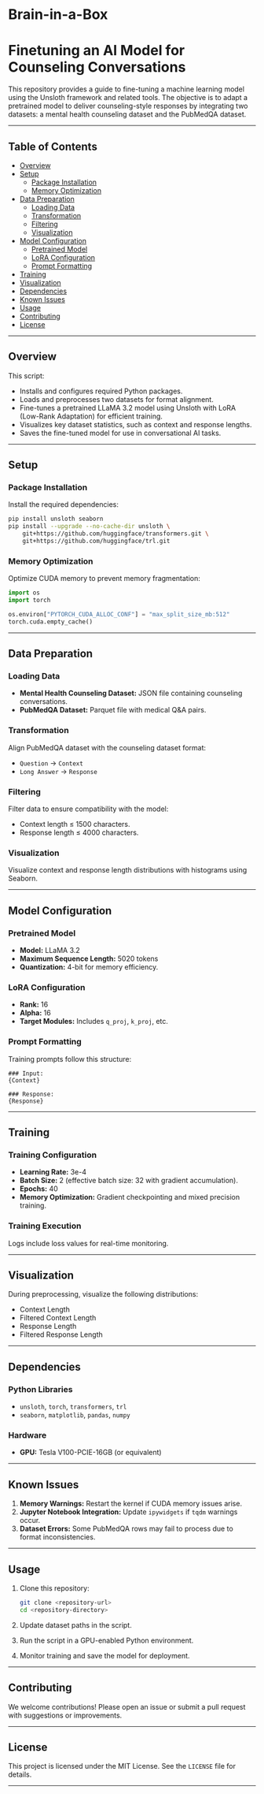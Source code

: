 # Brain-in-a-Box
# Finetuning an AI Model for Counseling Conversations

This repository provides a guide to fine-tuning a machine learning model using the Unsloth framework and related tools. The objective is to adapt a pretrained model to deliver counseling-style responses by integrating two datasets: a mental health counseling dataset and the PubMedQA dataset.

---

## Table of Contents
- [Overview](#overview)
- [Setup](#setup)
  - [Package Installation](#package-installation)
  - [Memory Optimization](#memory-optimization)
- [Data Preparation](#data-preparation)
  - [Loading Data](#loading-data)
  - [Transformation](#transformation)
  - [Filtering](#filtering)
  - [Visualization](#visualization)
- [Model Configuration](#model-configuration)
  - [Pretrained Model](#pretrained-model)
  - [LoRA Configuration](#lora-configuration)
  - [Prompt Formatting](#prompt-formatting)
- [Training](#training)
- [Visualization](#visualization)
- [Dependencies](#dependencies)
- [Known Issues](#known-issues)
- [Usage](#usage)
- [Contributing](#contributing)
- [License](#license)

---

## Overview

This script:
- Installs and configures required Python packages.
- Loads and preprocesses two datasets for format alignment.
- Fine-tunes a pretrained LLaMA 3.2 model using Unsloth with LoRA (Low-Rank Adaptation) for efficient training.
- Visualizes key dataset statistics, such as context and response lengths.
- Saves the fine-tuned model for use in conversational AI tasks.

---

## Setup

### Package Installation
Install the required dependencies:
```bash
pip install unsloth seaborn
pip install --upgrade --no-cache-dir unsloth \
    git+https://github.com/huggingface/transformers.git \
    git+https://github.com/huggingface/trl.git
```

### Memory Optimization
Optimize CUDA memory to prevent memory fragmentation:
```python
import os
import torch

os.environ["PYTORCH_CUDA_ALLOC_CONF"] = "max_split_size_mb:512"
torch.cuda.empty_cache()
```

---

## Data Preparation

### Loading Data
- **Mental Health Counseling Dataset:** JSON file containing counseling conversations.
- **PubMedQA Dataset:** Parquet file with medical Q&A pairs.

### Transformation
Align PubMedQA dataset with the counseling dataset format:
- `Question` → `Context`
- `Long Answer` → `Response`

### Filtering
Filter data to ensure compatibility with the model:
- Context length ≤ 1500 characters.
- Response length ≤ 4000 characters.

### Visualization
Visualize context and response length distributions with histograms using Seaborn.

---

## Model Configuration

### Pretrained Model
- **Model:** LLaMA 3.2
- **Maximum Sequence Length:** 5020 tokens
- **Quantization:** 4-bit for memory efficiency.

### LoRA Configuration
- **Rank:** 16
- **Alpha:** 16
- **Target Modules:** Includes `q_proj`, `k_proj`, etc.

### Prompt Formatting
Training prompts follow this structure:
```plaintext
### Input:
{Context}

### Response:
{Response}
```

---

## Training

### Training Configuration
- **Learning Rate:** 3e-4
- **Batch Size:** 2 (effective batch size: 32 with gradient accumulation).
- **Epochs:** 40
- **Memory Optimization:** Gradient checkpointing and mixed precision training.

### Training Execution
Logs include loss values for real-time monitoring.

---

## Visualization
During preprocessing, visualize the following distributions:
- Context Length
- Filtered Context Length
- Response Length
- Filtered Response Length

---

## Dependencies

### Python Libraries
- `unsloth`, `torch`, `transformers`, `trl`
- `seaborn`, `matplotlib`, `pandas`, `numpy`

### Hardware
- **GPU:** Tesla V100-PCIE-16GB (or equivalent)

---

## Known Issues
1. **Memory Warnings:** Restart the kernel if CUDA memory issues arise.
2. **Jupyter Notebook Integration:** Update `ipywidgets` if `tqdm` warnings occur.
3. **Dataset Errors:** Some PubMedQA rows may fail to process due to format inconsistencies.

---

## Usage
1. Clone this repository:
    ```bash
    git clone <repository-url>
    cd <repository-directory>
    ```

2. Update dataset paths in the script.

3. Run the script in a GPU-enabled Python environment.

4. Monitor training and save the model for deployment.

---

## Contributing
We welcome contributions! Please open an issue or submit a pull request with suggestions or improvements.

---

## License
This project is licensed under the MIT License. See the `LICENSE` file for details.

---
